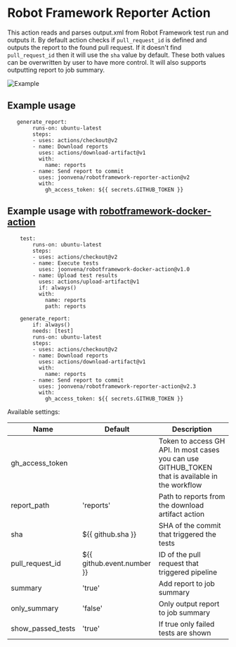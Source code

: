 # Robot Framework Reporter Action

This action reads and parses output.xml from Robot Framework test run and outputs it. By default action checks if `pull_request_id` is defined and outputs the report to the found pull request. If it doesn't find `pull_request_id` then it will use the `sha` value by default. These both values can be overwritten by user to have more control. It will also supports outputting report to job summary.

![Example](example.png)  

## Example usage

```jobs:
   generate_report:
        runs-on: ubuntu-latest
        steps:
        - uses: actions/checkout@v2
        - name: Download reports
          uses: actions/download-artifact@v1
          with:
            name: reports
        - name: Send report to commit
          uses: joonvena/robotframework-reporter-action@v2
          with:
            gh_access_token: ${{ secrets.GITHUB_TOKEN }}
```

## Example usage with [robotframework-docker-action](https://github.com/marketplace/actions/robot-framework)

```jobs:
    test:
        runs-on: ubuntu-latest
        steps:
        - uses: actions/checkout@v2
        - name: Execute tests
          uses: joonvena/robotframework-docker-action@v1.0
        - name: Upload test results
          uses: actions/upload-artifact@v1
          if: always()
          with:
            name: reports
            path: reports
    
    generate_report:
        if: always()
        needs: [test] 
        runs-on: ubuntu-latest
        steps:
        - uses: actions/checkout@v2
        - name: Download reports
          uses: actions/download-artifact@v1
          with:
            name: reports
        - name: Send report to commit
          uses: joonvena/robotframework-reporter-action@v2.3
          with:
            gh_access_token: ${{ secrets.GITHUB_TOKEN }}
```

Available settings:

| Name                     | Default                                 | Description                                                                                                   |
| ------------------------ | --------------------------------------- | ------------------------------------------------------------------------------------------------------------- |
| gh_access_token          |                                         | Token to access GH API. In most cases you can use GITHUB_TOKEN that is available in the workflow              |
| report_path              | 'reports'                               | Path to reports from the download artifact action                                                             |
| sha                      | ${{ github.sha }}                       | SHA of the commit that triggered the tests                                                                    |
| pull_request_id          | ${{ github.event.number }}              | ID of the pull request that triggered pipeline                                                                |
| summary                  | 'true'                                  | Add report to job summary                                                                                     |
| only_summary             | 'false'                                 | Only output report to job summary                                                                             |
| show_passed_tests        | 'true'                                  | If true only failed tests are shown                                                                           |
